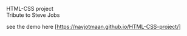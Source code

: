 HTML-CSS project<br>
Tribute to Steve Jobs

see the demo here [https://navjotmaan.github.io/HTML-CSS-project/]
